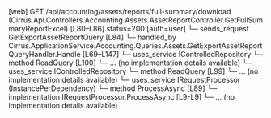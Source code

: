 [web] GET /api/accounting/assets/reports/full-summary/download  (Cirrus.Api.Controllers.Accounting.Assets.AssetReportController.GetFullSummaryReportExcel)  [L80–L86] status=200 [auth=user]
  └─ sends_request GetExportAssetReportQuery [L84]
    └─ handled_by Cirrus.ApplicationService.Accounting.Queries.Assets.GetExportAssetReportQueryHandler.Handle [L69–L147]
      └─ uses_service IControlledRepository<DepreciationYear>
        └─ method ReadQuery [L100]
          └─ ... (no implementation details available)
      └─ uses_service IControlledRepository<ReportPageType>
        └─ method ReadQuery [L99]
          └─ ... (no implementation details available)
      └─ uses_service IRequestProcessor (InstancePerDependency)
        └─ method ProcessAsync [L89]
          └─ implementation IRequestProcessor.ProcessAsync [L9-L9]
          └─ ... (no implementation details available)

